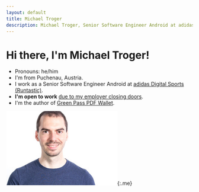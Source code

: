 ```yaml
---
layout: default
title: Michael Troger
description: Michael Troger, Senior Software Engineer Android at adidas Digital Sports
---
```

# Hi there, I'm Michael Troger!

* Pronouns: he/him
* I'm from Puchenau, Austria.
* I work as a Senior Software Engineer Android at [adidas Digital Sports (Runtastic)](https://careers.adidas-group.com/locations/hubs/wien).
* **I'm open to work** [due to my employer closing doors](https://www.heise.de/en/news/Adidas-closes-Runtastic-locations-in-Austria-9869544.html).
* I'm the author of [Green Pass PDF Wallet](/greenpass).

![Image of myself, Michael Troger](/images/michael.jpg){:.me}
